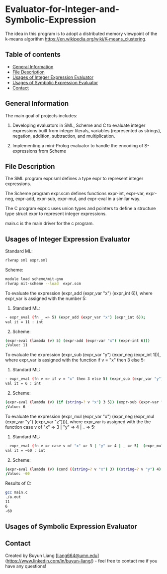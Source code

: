 # Evaluator-for-Integer-and-Symbolic-Expression
The idea in this program is to adopt a distributed memory viewpoint of the k-means algorithm https://en.wikipedia.org/wiki/K-means_clustering.

## Table of contents
* [General Information](#general-information) 
* [File Description](#file-description)
* [Usages of Integer Expression Evaluator](#usages-of-integer-expression-evaluator)
* [Usages of Symbolic Expression Evaluator](#usages-of-symbolic-expression-evaluator)
* [Contact](#contact)

## General Information
The main goal of projects includes:
1) Developing evaluators in SML, Scheme and C to evaluate integer expressions built from integer literals, variables (represented as strings), negation, addition, subtraction, and multiplication.

2) Implementing a mini-Prolog evaluator to handle the encoding of S-expressions from Scheme

## File Description


The SML program expr.sml defines a type expr to represent integer expressions. 

The Scheme program expr.scm defines functions expr-int, expr-var, expr-neg, expr-add, expr-sub, expr-mul, and expr-eval in a similar way. 

The C program expr.c uses union types and pointers to define a structure type struct expr to represent integer expressions.

main.c is the main driver for the c program. 
 

## Usages of Integer Expression Evaluator

Standard ML:
```bash
rlwrap sml expr.sml
```
Scheme:
```bash
module load scheme/mit-gnu
rlwrap mit-scheme --load  expr.scm
```


To evaluate the expression (expr_add (expr_var "x") (expr_int 6)), where expr_var is assigned with the number 5:

1) Standard ML:
```bash
- expr_eval (fn _ => 5) (expr_add (expr_var "x") (expr_int 6));
val it = 11 : int
```
2) Scheme:
```bash
(expr-eval (lambda (v) 5) (expr-add (expr-var "x") (expr-int 6)))
;Value: 11
```

To evaluate the expression (expr_sub (expr_var "y") (expr_neg (expr_int 1))), where expr_var is assigned with the function if v = "x" then 3 else 5:

1) Standard ML:
```bash
- expr_eval (fn v => if v = "x" then 3 else 5) (expr_sub (expr_var "y") (expr_neg (expr_int 1)));
val it = 6 : int
```
2) Scheme:
```bash
(expr-eval (lambda (v) (if (string=? v "x") 3 5)) (expr-sub (expr-var "y") (expr-neg (expr-int 1))))
;Value: 6
```
 


To evaluate the expression (expr_mul (expr_var "x") (expr_neg (expr_mul (expr_var "y") (expr_var "z")))), where expr_var is assigned with the the function case v of "x" => 3 | "y" => 4 | _ => 5:

1) Standard ML:
```bash
- expr_eval (fn v => case v of "x" => 3 | "y" => 4 | _ => 5)  (expr_mul (expr_var "x") (expr_neg (expr_mul (expr_var "y") (expr_var "z"))));
val it = ~60 : int
```
2) Scheme:
```bash
(expr-eval (lambda (v) (cond ((string=? v "x") 3) ((string=? v "y") 4) (#t 5))) (expr-mul (expr-var "x") (expr-neg (expr-mul (expr-var "y") (expr-var "z")))))
;Value: -60
```

Results of C: 
```bash
gcc main.c 
./a.out 
11
6
-60
```

## Usages of Symbolic Expression Evaluator

## Contact
Created by Buyun Liang [liang664@umn.edu] (https://www.linkedin.com/in/buyun-liang/) - feel free to contact me if you have any questions!
